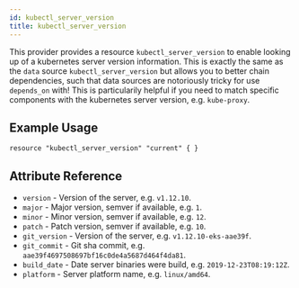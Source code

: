 ```yaml
---
id: kubectl_server_version
title: kubectl_server_version
---
```


This provider provides a resource `kubectl_server_version` to enable looking up of a kubernetes server version information.
This is exactly the same as the `data` source `kubectl_server_version` but allows you to better chain dependencies, such that data sources are notoriously tricky for use `depends_on` with!
This is particularily helpful if you need to match specific components with the kubernetes server version, e.g. `kube-proxy`.

## Example Usage

```hcl
resource "kubectl_server_version" "current" { }
```

## Attribute Reference

* `version` - Version of the server, e.g. `v1.12.10`.
* `major` - Major version, semver if available, e.g. `1`.
* `minor` - Minor version, semver if available, e.g. `12`.
* `patch` - Patch version, semver if available, e.g. `10`.
* `git_version` - Version of the server, e.g. `v1.12.10-eks-aae39f`.
* `git_commit` - Git sha commit, e.g. `aae39f4697508697bf16c0de4a5687d464f4da81`.
* `build_date` - Date server binaries were build, e.g. `2019-12-23T08:19:12Z`.
* `platform` - Server platform name, e.g. `linux/amd64`.
